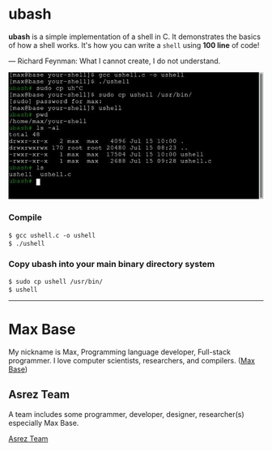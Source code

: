 # ubash

**ubash** is a simple implementation of a shell in C. It demonstrates the basics of how a shell works. It's how you can write a `shell` using **100 line** of code!


— Richard Feynman: What I cannot create, I do not understand. 

![ubash bash tool](screen.jpg)

### Compile

```
$ gcc ushell.c -o ushell
$ ./ushell
```

### Copy ubash into your main binary directory system

```
$ sudo cp ushell /usr/bin/
$ ushell
```

---------

# Max Base

My nickname is Max, Programming language developer, Full-stack programmer. I love computer scientists, researchers, and compilers. ([Max Base](https://maxbase.org/))

## Asrez Team

A team includes some programmer, developer, designer, researcher(s) especially Max Base.

[Asrez Team](https://www.asrez.com/)

